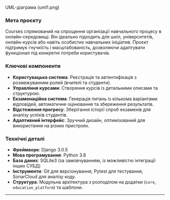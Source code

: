 UML-діаграма (uml1.png)

### Мета проєкту
Courses спрямований на спрощення організації навчального процесу в онлайн-середовищі. Він ідеально підходить для шкіл, університетів, онлайн-курсів або навіть особистих навчальних ініціатив. Проєкт підтримує гнучкість і масштабованість, дозволяючи адаптувати функціонал під конкретні потреби користувачів.

### Ключові компоненти
- **Користувацька система**: Реєстрація та автентифікація з розмежуванням ролей (вчителі та студенти).
- **Управління курсами**: Створення курсів із детальними описами та структурою.
- **Екзаменаційна система**: Генерація питань із кількома варіантами відповідей, автоматичне оцінювання та збереження результатів.
- **Відстеження прогресу**: Зберігання історії спроб екзаменів для аналізу успіхів студентів.
- **Адаптивний інтерфейс**: Зручний дизайн, оптимізований для використання на різних пристроях.

### Технічні деталі
- **Фреймворк**: Django 3.0.5
- **Мова програмування**: Python 3.8
- **База даних**: SQLite3 (за замовчуванням, із можливістю інтеграції інших СУБД)
- **Інструменти**: Git для версіонування, Pytest для тестування, SonarCloud для аналізу коду.
- **Структура**: Модульна архітектура з розподілом на додатки (`core`, `education_platform`) та шаблони.

---
